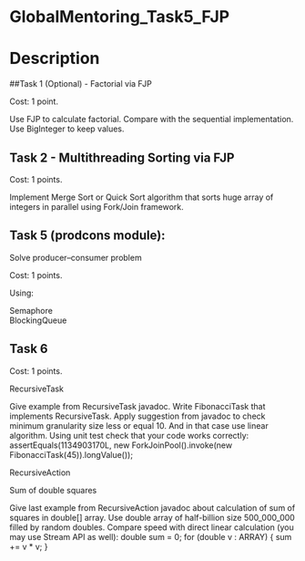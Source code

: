 # GlobalMentoring_Task5_FJP
# Description

##Task 1 (Optional) - Factorial via FJP

Cost: 1 point.

Use FJP to calculate factorial. Compare with the sequential implementation. Use BigInteger to keep values.

## Task 2 - Multithreading Sorting via FJP

Cost: 1 points.

Implement Merge Sort or Quick Sort algorithm that sorts huge array of integers in parallel using Fork/Join framework.


## Task 5 (prodcons module):

Solve producer–consumer problem

Cost: 1 points.

Using:

Semaphore
</br>
BlockingQueue
## Task 6

Cost: 1 points.

RecursiveTask

Give example from RecursiveTask javadoc.
Write FibonacciTask that implements RecursiveTask.
Apply suggestion from javadoc to check minimum granularity size less or equal 10. And in that case use linear algorithm.
Using unit test check that your code works correctly:
assertEquals(1134903170L, new ForkJoinPool().invoke(new FibonacciTask(45)).longValue());

RecursiveAction

Sum of double squares

Give last example from RecursiveAction javadoc about calculation of sum of squares in double[] array.
Use double array of half-billion size 500_000_000 filled by random doubles.
Compare speed with direct linear calculation (you may use Stream API as well):
double sum = 0; for (double v : ARRAY) { sum += v * v; }
